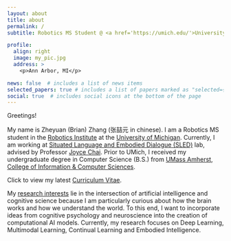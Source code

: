 ```yaml
---
layout: about
title: about
permalink: /
subtitle: Robotics MS Student @ <a href='https://umich.edu/'>University of Michigan</a> • zheyuan [at] umich [dot] edu

profile:
  align: right
  image: my_pic.jpg
  address: >
    <p>Ann Arbor, MI</p>

news: false  # includes a list of news items
selected_papers: true # includes a list of papers marked as "selected={true}"
social: true  # includes social icons at the bottom of the page
---
```


Greetings!

My name is Zheyuan (Brian) Zhang (张喆元 in chinese). I am a Robotics MS student in the [Robotics Institute](https://robotics.umich.edu/) at the [University of Michigan](https://umich.edu/). Currently, I am working at [Situated Language and Embodied Dialogue (SLED)](https://sled.eecs.umich.edu/) lab, advised by Professor [Joyce Chai](https://web.eecs.umich.edu/~chaijy/). Prior to UMich, I received my undergraduate degree in Computer Science (B.S.) from [UMass Amherst](https://www.umass.edu/), [College of Information & Computer Sciences](https://www.cics.umass.edu/).

Click to view my latest [Curriculum Vitae](assets/cv.pdf).

My [research interests](blog/2022/research-interests/) lie in the intersection of artificial intelligence and cognitive science because I am particularly curious about how the brain works and how we understand the world. To this end, I want to incorporate ideas from cognitive psychology and neuroscience into the creation of computational AI models. Currently, my research focuses on Deep Learning, Multimodal Learning, Continual Learning and Embodied Intelligence.